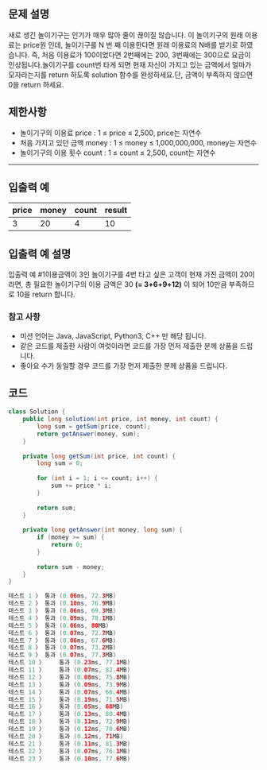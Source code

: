 ## **문제 설명**

새로 생긴 놀이기구는 인기가 매우 많아 줄이 끊이질 않습니다. 이 놀이기구의 원래 이용료는 price원 인데, 놀이기구를 N 번 째 이용한다면 원래 이용료의 N배를 받기로 하였습니다. 즉, 처음 이용료가 100이었다면 2번째에는 200, 3번째에는 300으로 요금이 인상됩니다.놀이기구를 count번 타게 되면 현재 자신이 가지고 있는 금액에서 얼마가 모자라는지를 return 하도록 solution 함수를 완성하세요.단, 금액이 부족하지 않으면 0을 return 하세요.

## 제한사항

- 놀이기구의 이용료 price : 1 ≤ price ≤ 2,500, price는 자연수
- 처음 가지고 있던 금액 money : 1 ≤ money ≤ 1,000,000,000, money는 자연수
- 놀이기구의 이용 횟수 count : 1 ≤ count ≤ 2,500, count는 자연수

---

## 입출력 예

| price | money | count | result |
| --- | --- | --- | --- |
| 3 | 20 | 4 | 10 |

## 입출력 예 설명

입출력 예 #1이용금액이 3인 놀이기구를 4번 타고 싶은 고객이 현재 가진 금액이 20이라면, 총 필요한 놀이기구의 이용 금액은 30 **(= 3+6+9+12)** 이 되어 10만큼 부족하므로 10을 return 합니다.

### **참고 사항**

- 미션 언어는 Java, JavaScript, Python3, C++ 만 해당 됩니다.
- 같은 코드를 제출한 사람이 여럿이라면 코드를 가장 먼저 제출한 분께 상품을 드립니다.
- 좋아요 수가 동일할 경우 코드를 가장 먼저 제출한 분께 상품을 드립니다.

## 코드

```java
class Solution {
    public long solution(int price, int money, int count) {
        long sum = getSum(price, count);
        return getAnswer(money, sum);
    }
    
    private long getSum(int price, int count) {
        long sum = 0;
        
        for (int i = 1; i <= count; i++) {
            sum += price * i;
        }
        
        return sum;
    }
    
    private long getAnswer(int money, long sum) {
        if (money >= sum) {
            return 0;
        }
        
        return sum - money;
    }
}

테스트 1 〉	통과 (0.06ms, 72.3MB)
테스트 2 〉	통과 (0.10ms, 76.9MB)
테스트 3 〉	통과 (0.06ms, 69.3MB)
테스트 4 〉	통과 (0.09ms, 78.1MB)
테스트 5 〉	통과 (0.06ms, 80MB)
테스트 6 〉	통과 (0.07ms, 72.7MB)
테스트 7 〉	통과 (0.06ms, 67.6MB)
테스트 8 〉	통과 (0.07ms, 73.2MB)
테스트 9 〉	통과 (0.07ms, 77.3MB)
테스트 10 〉	통과 (0.23ms, 77.1MB)
테스트 11 〉	통과 (0.07ms, 82.4MB)
테스트 12 〉	통과 (0.08ms, 75.8MB)
테스트 13 〉	통과 (0.09ms, 73.9MB)
테스트 14 〉	통과 (0.07ms, 66.4MB)
테스트 15 〉	통과 (0.19ms, 71.5MB)
테스트 16 〉	통과 (0.05ms, 68MB)
테스트 17 〉	통과 (0.13ms, 80.4MB)
테스트 18 〉	통과 (0.11ms, 72.9MB)
테스트 19 〉	통과 (0.12ms, 70.6MB)
테스트 20 〉	통과 (0.12ms, 71MB)
테스트 21 〉	통과 (0.11ms, 81.3MB)
테스트 22 〉	통과 (0.07ms, 76.1MB)
테스트 23 〉	통과 (0.10ms, 77.6MB)
```
